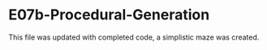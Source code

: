 # E07b-Procedural-Generation

This file was updated with completed code, a simplistic maze was created. 
